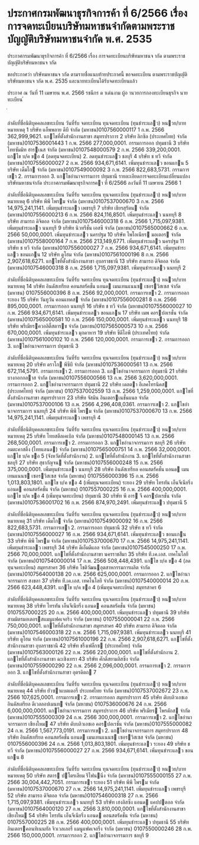 
# ประกาศกรมพัฒนาธุรกิจการค้า ที่ 6/2566 เรื่อง การจดทะเบียนบริษัทมหาชนจำกัดตามพระราชบัญญัติบริษัทมหาชนจำกัด พ.ศ. 2535
      
      

      
      

  
 
 
ประกาศกรมพัฒนาธุรกิจการค้า 
ที่  6/2566 
เรื่อง   การจดทะเบียนบริษัทมหาชนจ ากัด 
ตามพระราชบัญญัติบริษัทมหาชนจ ากัด 
 
 
ขอประกาศว่า  บริษัทมหาชนจ ากัด  ตามรายชื่อแนบท้ายประกาศนี้  ขอจดทะเบียน 
ตามพระราชบัญญัติบริษัทมหาชนจ ากัด  พ.ศ.  2535  และนายทะเบียนได้รับจดทะเบียนแล้ว 
 
ประกาศ  ณ  วันที่  11  เมษายน  พ.ศ.  2566 
รชนีกร  ด าเด่นงาม 
ผู้อ านวยการกองทะเบียนธุรกิจ 
นายทะเบียน 
้
 
่
 

ลําดับที่ชื่อนิติบุคคลเลขทะเบียน
วันที่รับ
 จดทะเบียน
ทุนจดทะเบียน
(ทุนชําระแลว)
หนวย/บาท
หมายเหตุ
1 บริษัท แอ็พพลาย ดีบี จํากัด (มหาชน)0107560000117 1 ก.พ. 2566  362,999,9621. แกไขที่ตั้งสํานักงานสาขา
    สมุทรปราการ
2 บริษัท ลิกซิล (ประเทศไทย) จํากัด (มหาชน)0107536001443 1 ก.พ. 2566  277,000,0001. กรรมการออก
    ปทุมธานี
3 บริษัท ไทยซัมมิท ฮารเนส จํากัด (มหาชน)0107548000579 2 ก.พ. 2566  339,200,0001. แกไข บ/ค ขอ 4 (ลดทุนจดทะเบียน)
2. ลดทุนชําระแลว
    ชลบุรี
4 บริษัท ช ทวี จํากัด (มหาชน)0107556000027 2 ก.พ. 2566  934,671,6141. เพิ่มทุนชําระแลว
    ขอนแกน
5 บริษัท เด็มโก จํากัด (มหาชน)0107549000092 3 ก.พ. 2566  822,683,5731. กรรมการเขา
2. กรรมการออก
3. แกไขอํานาจกรรมการ
    ปทุมธานี
รายละเอียดการจดทะเบียนเปลี่ยนแปลง บริษัทมหาชนจํากัด
ประกาศกรมพัฒนาธุรกิจการคา ที่ 6/2566 ลงวันที่ 11 เมษายน 2566
1

ลําดับที่ชื่อนิติบุคคลเลขทะเบียน
วันที่รับ
 จดทะเบียน
ทุนจดทะเบียน
(ทุนชําระแลว)
หนวย/บาท
หมายเหตุ
6 บริษัท พีพี ไพรม จํากัด (มหาชน)0107537000670 3 ก.พ. 2566 14,975,241,1141. เพิ่มทุนชําระแลว
    เพชรบุรี
7 บริษัท เธียรสุรัตน จํากัด (มหาชน)0107556000213 6 ก.พ. 2566  824,116,8501. เพิ่มทุนชําระแลว
    นนทบุรี
8 บริษัท สามารถ ดิจิตอล จํากัด (มหาชน)0107546000318 6 ก.พ. 2566 1,715,097,9381. เพิ่มทุนชําระแลว
    นนทบุรี
9 บริษัท นิวทรีชั่น เอสซี จํากัด (มหาชน)0107565000662 6 ก.พ. 2566  50,000,0001. เพิ่มทุนชําระแลว
    นครปฐม
10 บริษัท ไพโอเนียร มอเตอร จํากัด (มหาชน)0107558000164 7 ก.พ. 2566  213,149,6771. เพิ่มทุนชําระแลว
    นครปฐม
11 บริษัท ช ทวี จํากัด (มหาชน)0107556000027 7 ก.พ. 2566  934,671,6141. เพิ่มทุนชําระแลว
    ขอนแกน
12 บริษัท ดูโฮม จํากัด (มหาชน)0107561000196 8 ก.พ. 2566 2,907,618,6271. แกไขที่ตั้งสํานักงานสาขา
    อุบลราชธานี
13 บริษัท สามารถ ดิจิตอล จํากัด (มหาชน)0107546000318 8 ก.พ. 2566 1,715,097,9381. เพิ่มทุนชําระแลว
    นนทบุรี
2

ลําดับที่ชื่อนิติบุคคลเลขทะเบียน
วันที่รับ
 จดทะเบียน
ทุนจดทะเบียน
(ทุนชําระแลว)
หนวย/บาท
หมายเหตุ
14 บริษัท อินดัสเทรียล คอนสตรัคชั่น แอนด 
เมนเทนแนนซ เซอรวิสเซส จํากัด (มหาชน)
0107556000396 8 ก.พ. 2566  92,000,0001. กรรมการเขา
2. กรรมการออก
    ระยอง
15 บริษัท วันทูวัน คอนแทคส จํากัด (มหาชน)0107556000281 8 ก.พ. 2566  895,000,0001. กรรมการออก
    นนทบุรี
16 บริษัท ช ทวี จํากัด (มหาชน)0107556000027 10 ก.พ. 2566 934,671,6141. เพิ่มทุนชําระแลว
    ขอนแกน
17 บริษัท เมพ คอรปอเรชั่น จํากัด (มหาชน)0107565000581 10 ก.พ. 2566 150,000,0001. เพิ่มทุนชําระแลว
    นนทบุรี
18 บริษัท พรีเมียรควอลิตี้สตารช  จํากัด (มหาชน)0107565000573 10 ก.พ. 2566 670,000,0001. เพิ่มทุนชําระแลว
    มุกดาหาร
19 บริษัท ซีดีไอพี (ประเทศไทย) จํากัด (มหาชน)0107561000102 10 ก.พ. 2566 120,000,0001. กรรมการเขา
2. กรรมการออก
3. แกไขอํานาจกรรมการ
    ปทุมธานี
3

ลําดับที่ชื่อนิติบุคคลเลขทะเบียน
วันที่รับ
 จดทะเบียน
ทุนจดทะเบียน
(ทุนชําระแลว)
หนวย/บาท
หมายเหตุ
20 บริษัท ดราโก พีซีบี จํากัด (มหาชน)0107536000561 13 ก.พ. 2566 672,114,5791. กรรมการเขา
2. กรรมการออก
3. แกไขอํานาจกรรมการ
    ปทุมธานี
21 บริษัท บางกอกกลาส จํากัด (มหาชน)0107556000566 13 ก.พ. 2566 3,620,000,0001. กรรมการออก
2. แกไขอํานาจกรรมการ
    ปทุมธานี
22 บริษัท เดลตา อีเลคโทรนิคส (ประเทศไทย) จํากัด 
(มหาชน)
0107537002559 13 ก.พ. 2566 1,259,000,0001. แกไขที่ตั้งสํานักงานสาขา
    สมุทรปราการ
23 บริษัท จัสมิน อินเตอรเนชั่นแนล จํากัด (มหาชน)0107537000106 13 ก.พ. 2566 4,296,408,0361. กรรมการเขา
2. แกไขอํานาจกรรมการ
    นนทบุรี
24 บริษัท พีพี ไพรม จํากัด (มหาชน)0107537000670 13 ก.พ. 2566 14,975,241,1141. เพิ่มทุนชําระแลว
    เพชรบุรี
4

ลําดับที่ชื่อนิติบุคคลเลขทะเบียน
วันที่รับ
 จดทะเบียน
ทุนจดทะเบียน
(ทุนชําระแลว)
หนวย/บาท
หมายเหตุ
25 บริษัท ไทยสตีลเคเบิล จํากัด (มหาชน)0107548000145 13 ก.พ. 2566 268,500,0001. กรรมการเขา
2. กรรมการออก
3. แกไขอํานาจกรรมการ
    ชลบุรี
26 บริษัท อมตะคาสติ้ง (ไทยแลนด) จํากัด (มหาชน)0107565000751 14 ก.พ. 2566  32,000,0001. แกไข บ/ค ขอ 5 (จังหวัดที่ตั้งสํานักงาน)
2. แกไขที่ตั้งสํานักงาน
3. แกไขที่ตั้งสํานักงานสาขา
    ชลบุรี
27 บริษัท สุธากัญจน จํากัด (มหาชน)0107556000248 15 ก.พ. 2566 375,000,0001. เพิ่มทุนชําระแลว
    นนทบุรี
28 บริษัท อินดัสเทรียล คอนสตรัคชั่น แอนด 
เมนเทนแนนซ เซอรวิสเซส จํากัด (มหาชน)
0107556000396 15 ก.พ. 2566 1,013,803,1801. แกไข บ/ค ขอ 4 (เพิ่มทุนจดทะเบียน)
    ระยอง
29 บริษัท ไทรทัน เอ็นจีเนียริ่ง แอนด คอนสตรัคชั่น จํากัด 
(มหาชน)
0107557000225 16 ก.พ. 2566 400,000,0001. แกไข บ/ค ขอ 4 (เพิ่มทุนจดทะเบียน)
    ปทุมธานี
30 บริษัท พี อาร จี  คอรปอเรชั่น  จํากัด (มหาชน)0107536001702 16 ก.พ. 2566 874,970,2491. เพิ่มทุนชําระแลว
    ปทุมธานี
5

ลําดับที่ชื่อนิติบุคคลเลขทะเบียน
วันที่รับ
 จดทะเบียน
ทุนจดทะเบียน
(ทุนชําระแลว)
หนวย/บาท
หมายเหตุ
31 บริษัท เด็มโก จํากัด (มหาชน)0107549000092 16 ก.พ. 2566 822,683,5731. กรรมการเขา
2. กรรมการออก
    ปทุมธานี
32 บริษัท ช ทวี จํากัด (มหาชน)0107556000027 16 ก.พ. 2566 934,671,6141. เพิ่มทุนชําระแลว
    ขอนแกน
33 บริษัท พีพี ไพรม จํากัด (มหาชน)0107537000670 17 ก.พ. 2566 14,975,241,1141. เพิ่มทุนชําระแลว
    เพชรบุรี
34 บริษัท ดีเอ็มดีแอล จํากัด (มหาชน)0107545000250 17 ก.พ. 2566  70,000,0001. แกไขที่ตั้งสํานักงานสาขา
    นครราชสีมา
35 บริษัท ที.เค.เอส. เทคโนโลยี จํากัด (มหาชน)0107540000014 17 ก.พ. 2566 508,448,4391. แกไข บ/ค ขอ 4 (ลดทุนจดทะเบียน)
    สมุทรสาคร
36 บริษัท โชติวัฒนอุตสาหกรรมการผลิต จํากัด (มหาชน)0107564000138 20 ก.พ. 2566 625,000,0001. กรรมการออก
2. แกไขอํานาจกรรมการ
    สงขลา
37 บริษัท ที.เค.เอส. เทคโนโลยี จํากัด (มหาชน)0107540000014 20 ก.พ. 2566 623,448,4391. แกไข บ/ค ขอ 4 (เพิ่มทุนจดทะเบียน)
    สมุทรสาคร
6

ลําดับที่ชื่อนิติบุคคลเลขทะเบียน
วันที่รับ
 จดทะเบียน
ทุนจดทะเบียน
(ทุนชําระแลว)
หนวย/บาท
หมายเหตุ
38 บริษัท ไทรทัน เอ็นจีเนียริ่ง แอนด คอนสตรัคชั่น จํากัด 
(มหาชน)
0107557000225 20 ก.พ. 2566 400,000,0001. เพิ่มทุนชําระแลว
    ปทุมธานี
39 บริษัท สามมิตรมอเตอรสแมนูแฟคเจอริง จํากัด 
(มหาชน)
0107550000041 22 ก.พ. 2566 750,000,0001. แกไขที่ตั้งสํานักงานสาขา
    สมุทรสาคร
40 บริษัท สามารถ ดิจิตอล จํากัด (มหาชน)0107546000318 22 ก.พ. 2566 1,715,097,9381. เพิ่มทุนชําระแลว
    นนทบุรี
41 บริษัท ดูโฮม จํากัด (มหาชน)0107561000196 22 ก.พ. 2566 2,907,618,6271. แกไขที่ตั้งสํานักงานสาขา
    อุบลราชธานี
42 บริษัท ชริ้งเฟล็กซ (ประเทศไทย) จํากัด (มหาชน)0107563000126 22 ก.พ. 2566 220,000,0001. แกไขที่ตั้งสํานักงาน
2. แกไขที่ตั้งสํานักงานสาขา
    ฉะเชิงเทรา
43 บริษัท ศักดิ์สยามลิสซิ่ง  จํากัด (มหาชน)0107559000290 22 ก.พ. 2566 2,096,000,0001. กรรมการเขา
2. กรรมการออก
3. แกไขที่ตั้งสํานักงานสาขา
    อุตรดิตถ
7

ลําดับที่ชื่อนิติบุคคลเลขทะเบียน
วันที่รับ
 จดทะเบียน
ทุนจดทะเบียน
(ทุนชําระแลว)
หนวย/บาท
หมายเหตุ
44 บริษัท ยัวซาแบตเตอรี่ ประเทศไทย จํากัด (มหาชน)0107537002672 23 ก.พ. 2566 107,625,0001. กรรมการเขา
2. กรรมการออก
    สมุทรปราการ
45 บริษัท ดับบลิวเอชเอ อินดัสเตรียล ดีเวลลอปเมนท 
จํากัด (มหาชน)
0107536000676 24 ก.พ. 2566 6,000,000,0001. แกไขอํานาจกรรมการ
    สมุทรปราการ
46 บริษัท พรีเมียร โพรดักส จํากัด (มหาชน)0107555000309 24 ก.พ. 2566 300,000,0001. กรรมการเขา
2. แกไขอํานาจกรรมการ
    เชียงใหม
47 บริษัท ดับบลิวเอชเอ คอรปอเรชั่น จํากัด (มหาชน)0107555000082 24 ก.พ. 2566 1,567,773,0191. กรรมการเขา
2. แกไขอํานาจกรรมการ
    สมุทรปราการ
48 บริษัท อินดัสเทรียล คอนสตรัคชั่น แอนด 
เมนเทนแนนซ เซอรวิสเซส จํากัด (มหาชน)
0107556000396 24 ก.พ. 2566 1,013,803,1801. เพิ่มทุนชําระแลว
    ระยอง
49 บริษัท ช ทวี จํากัด (มหาชน)0107556000027 27 ก.พ. 2566 934,671,6141. เพิ่มทุนชําระแลว
    ขอนแกน
8

ลําดับที่ชื่อนิติบุคคลเลขทะเบียน
วันที่รับ
 จดทะเบียน
ทุนจดทะเบียน
(ทุนชําระแลว)
หนวย/บาท
หมายเหตุ
50 บริษัท สตาร ปโตรเลียม รีไฟนนิ่ง จํากัด (มหาชน)0107555000155 27 ก.พ. 2566 30,004,442,7051. กรรมการเขา
    ระยอง
51 บริษัท พีพี ไพรม จํากัด (มหาชน)0107537000670 27 ก.พ. 2566 14,975,241,1141. เพิ่มทุนชําระแลว
    เพชรบุรี
52 บริษัท สามารถ ดิจิตอล จํากัด (มหาชน)0107546000318 27 ก.พ. 2566 1,715,097,9381. เพิ่มทุนชําระแลว
    นนทบุรี
53 บริษัท เฮงลิสซิ่ง แอนด แคปปตอล จํากัด (มหาชน)0107564000120 27 ก.พ. 2566 3,810,000,0001. แกไขที่ตั้งสํานักงานสาขา
    เชียงใหม
54 บริษัท ไทรทัน เอ็นจีเนียริ่ง แอนด คอนสตรัคชั่น จํากัด 
(มหาชน)
0107557000225 28 ก.พ. 2566 400,000,0001. เพิ่มทุนชําระแลว
    ปทุมธานี
55 บริษัท อินเตอรคอนทิเนนทัล จิวเวลเลอรี่ 
แมนูแฟคเจอริ่ง จํากัด (มหาชน)
0107550000246 28 ก.พ. 2566 150,000,0001. กรรมการออก
2. แกไขอํานาจกรรมการ
    ชลบุรี
9